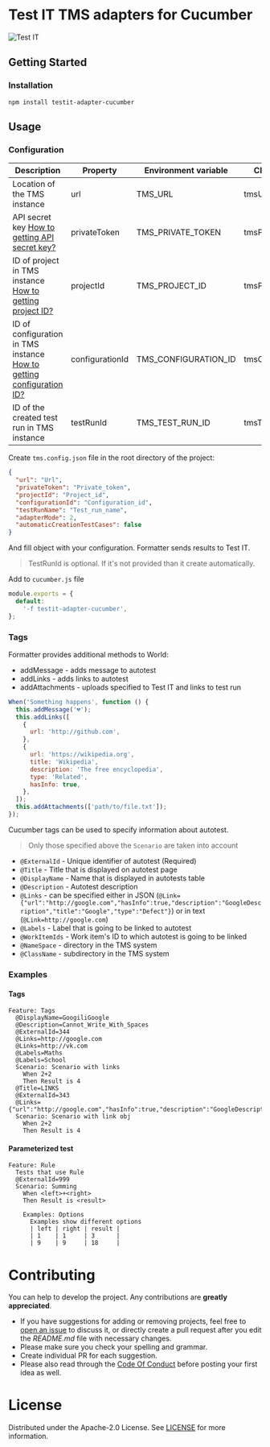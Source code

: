 # Test IT TMS adapters for Cucumber
![Test IT](https://raw.githubusercontent.com/testit-tms/adapters-js/master/images/banner.png)

## Getting Started

### Installation
```
npm install testit-adapter-cucumber
```

## Usage

### Configuration

| Description                                                                                                                                                                                                                                                                                                                                                                            | Property                   | Environment variable              | CLI argument                  |
|----------------------------------------------------------------------------------------------------------------------------------------------------------------------------------------------------------------------------------------------------------------------------------------------------------------------------------------------------------------------------------------|----------------------------|-----------------------------------|-------------------------------|
| Location of the TMS instance                                                                                                                                                                                                                                                                                                                                                           | url                        | TMS_URL                           | tmsUrl                        |
| API secret key [How to getting API secret key?](https://github.com/testit-tms/.github/tree/main/configuration#privatetoken)                                                                                                                                                                                                                                                            | privateToken               | TMS_PRIVATE_TOKEN                 | tmsPrivateToken               |
| ID of project in TMS instance [How to getting project ID?](https://github.com/testit-tms/.github/tree/main/configuration#projectid)                                                                                                                                                                                                                                                    | projectId                  | TMS_PROJECT_ID                    | tmsProjectId                  |
| ID of configuration in TMS instance [How to getting configuration ID?](https://github.com/testit-tms/.github/tree/main/configuration#configurationid)                                                                                                                                                                                                                                  | configurationId            | TMS_CONFIGURATION_ID              | tmsConfigurationId            |
| ID of the created test run in TMS instance                                                                                                                                                                                                                                                                                              | testRunId                  | TMS_TEST_RUN_ID                   | tmsTestRunId                  |

Create `tms.config.json` file in the root directory of the project:
```json
{
  "url": "Url",
  "privateToken": "Private_token",
  "projectId": "Project_id",
  "configurationId": "Configuration_id",
  "testRunName": "Test_run_name",
  "adapterMode": 2,
  "automaticCreationTestCases": false
}
```

And fill object with your configuration. Formatter sends results to Test IT.

> TestRunId is optional. If it's not provided than it create automatically.

Add to `cucumber.js` file

```js
module.exports = {
  default:
    '-f testit-adapter-cucumber',
};
```

### Tags

Formatter provides additional methods to World:

- addMessage - adds message to autotest
- addLinks - adds links to autotest
- addAttachments - uploads specified to Test IT and links to test run

```js
When('Something happens', function () {
  this.addMessage('💔');
  this.addLinks([
    {
      url: 'http://github.com',
    },
    {
      url: 'https://wikipedia.org',
      title: 'Wikipedia',
      description: 'The free encyclopedia',
      type: 'Related',
      hasInfo: true,
    },
  ]);
  this.addAttachments(['path/to/file.txt']);
});
```

Cucumber tags can be used to specify information about autotest.

> Only those specified above the `Scenario` are taken into account

- `@ExternalId` - Unique identifier of autotest (Required)
- `@Title` - Title that is displayed on autotest page
- `@DisplayName` - Name that is displayed in autotests table
- `@Description` - Autotest description
- `@Links` - can be specified either in JSON (`@Link={"url":"http://google.com","hasInfo":true,"description":"GoogleDescription","title":"Google","type":"Defect"}`) or in text (`@Link=http://google.com`)
- `@Labels` - Label that is going to be linked to autotest
- `@WorkItemIds` - Work item's ID to which autotest is going to be linked
- `@NameSpace` - directory in the TMS system
- `@ClassName` - subdirectory in the TMS system

### Examples

#### Tags
```
Feature: Tags
  @DisplayName=GoogiliGoogle
  @Description=Cannot_Write_With_Spaces
  @ExternalId=344
  @Links=http://google.com
  @Links=http://vk.com
  @Labels=Maths
  @Labels=School
  Scenario: Scenario with links
    When 2+2
    Then Result is 4
  @Title=LINKS
  @ExternalId=343
  @Links={"url":"http://google.com","hasInfo":true,"description":"GoogleDescription","title":"Google","type":"Defect"}
  Scenario: Scenario with link obj
    When 2+2
    Then Result is 4
```

#### Parameterized test
```
Feature: Rule
  Tests that use Rule
  @ExternalId=999
  Scenario: Summing
    When <left>+<right>
    Then Result is <result>

    Examples: Options
      Examples show different options
      | left | right | result |
      | 1    | 1     | 3      |
      | 9    | 9     | 18     |
```

# Contributing

You can help to develop the project. Any contributions are **greatly appreciated**.

* If you have suggestions for adding or removing projects, feel free to [open an issue](https://github.com/testit-tms/adapters-js/issues/new) to discuss it, or directly create a pull request after you edit the *README.md* file with necessary changes.
* Please make sure you check your spelling and grammar.
* Create individual PR for each suggestion.
* Please also read through the [Code Of Conduct](https://github.com/testit-tms/adapters-js/blob/master/CODE_OF_CONDUCT.md) before posting your first idea as well.

# License

Distributed under the Apache-2.0 License. See [LICENSE](https://github.com/testit-tms/adapters-js/blob/master/LICENSE.md) for more information.

